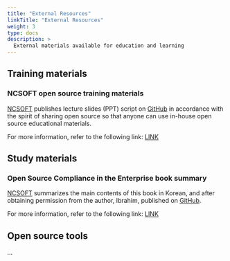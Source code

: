 ```yaml
---
title: "External Resources"
linkTitle: "External Resources"
weight: 3
type: docs
description: >
  External materials available for education and learning
---
```


## Training materials

### NCSOFT open source training materials
[NCSOFT](https://global.ncsoft.com/) publishes lecture slides (PPT) script on [GitHub](https://github.com/ncsoft/oss-basic-training) in accordance with the spirit of sharing open source so that anyone can use in-house open source educational materials.

For more information, refer to the following link: [LINK](https://openchain-project.github.io/OpenChain-KWG/en/blog/2020/11/23/oss-basic-training-slide/)

## Study materials

### Open Source Compliance in the Enterprise book summary
[NCSOFT](https://global.ncsoft.com/) summarizes the main contents of this book in Korean, and after obtaining permission from the author, Ibrahim, published on [GitHub](https://github.com/ncsoft/osc-enterprise-en/).

For more information, refer to the following link: [LINK](https://openchain-project.github.io/OpenChain-KWG/en/blog/2020/11/23/open-source-compliance-in-the-enterprise/)

## Open source tools
...